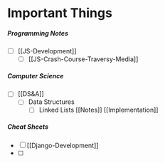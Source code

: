 # Important Things 
##### Programming Notes
- [ ] [[JS-Development]]
	- [ ] [[JS-Crash-Course-Traversy-Media]]

##### Computer Science
- [ ] [[DS&A]]
	- [ ] Data Structures
		- [ ] Linked Lists [[Notes]] [[Implementation]]

##### Cheat Sheets
- [ ] [[Django-Development]]
- [ ] 